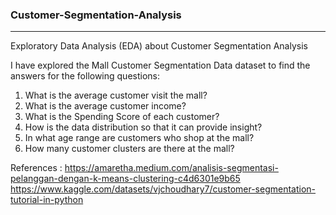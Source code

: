 ### Customer-Segmentation-Analysis

---------------------

Exploratory Data Analysis (EDA) about Customer Segmentation Analysis

I have explored the Mall Customer Segmentation Data dataset to find the answers for the following questions:
1. What is the average customer visit the mall?
2. What is the average customer income?
3. What is the Spending Score of each customer?
4. How is the data distribution so that it can provide insight?
5. In what age range are customers who shop at the mall?
6. How many customer clusters are there at the mall?

References : https://amaretha.medium.com/analisis-segmentasi-pelanggan-dengan-k-means-clustering-c4d6301e9b65
https://www.kaggle.com/datasets/vjchoudhary7/customer-segmentation-tutorial-in-python
